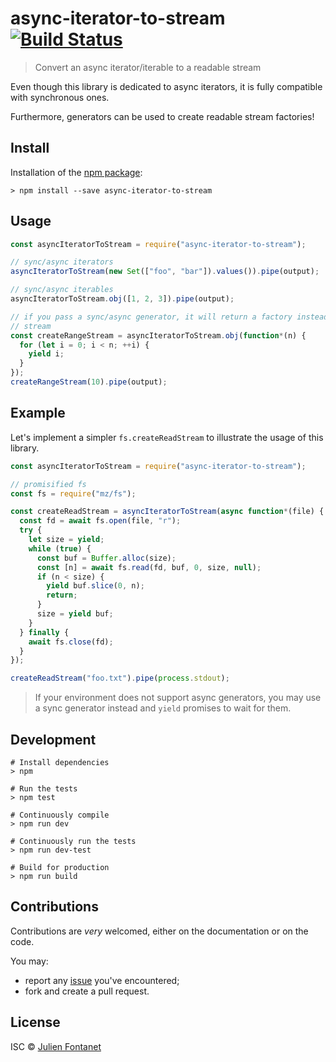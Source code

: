 # async-iterator-to-stream [![Build Status](https://travis-ci.org/JsCommunity/async-iterator-to-stream.png?branch=master)](https://travis-ci.org/JsCommunity/async-iterator-to-stream)

> Convert an async iterator/iterable to a readable stream

Even though this library is dedicated to async iterators, it is fully
compatible with synchronous ones.

Furthermore, generators can be used to create readable stream factories!

## Install

Installation of the [npm package](https://npmjs.org/package/async-iterator-to-stream):

```
> npm install --save async-iterator-to-stream
```

## Usage

```js
const asyncIteratorToStream = require("async-iterator-to-stream");

// sync/async iterators
asyncIteratorToStream(new Set(["foo", "bar"]).values()).pipe(output);

// sync/async iterables
asyncIteratorToStream.obj([1, 2, 3]).pipe(output);

// if you pass a sync/async generator, it will return a factory instead of a
// stream
const createRangeStream = asyncIteratorToStream.obj(function*(n) {
  for (let i = 0; i < n; ++i) {
    yield i;
  }
});
createRangeStream(10).pipe(output);
```

## Example

Let's implement a simpler `fs.createReadStream` to illustrate the usage of this
library.

```js
const asyncIteratorToStream = require("async-iterator-to-stream");

// promisified fs
const fs = require("mz/fs");

const createReadStream = asyncIteratorToStream(async function*(file) {
  const fd = await fs.open(file, "r");
  try {
    let size = yield;
    while (true) {
      const buf = Buffer.alloc(size);
      const [n] = await fs.read(fd, buf, 0, size, null);
      if (n < size) {
        yield buf.slice(0, n);
        return;
      }
      size = yield buf;
    }
  } finally {
    await fs.close(fd);
  }
});

createReadStream("foo.txt").pipe(process.stdout);
```

> If your environment does not support async generators, you may use a sync
> generator instead and `yield` promises to wait for them.

## Development

```
# Install dependencies
> npm

# Run the tests
> npm test

# Continuously compile
> npm run dev

# Continuously run the tests
> npm run dev-test

# Build for production
> npm run build
```

## Contributions

Contributions are _very_ welcomed, either on the documentation or on
the code.

You may:

- report any [issue](https://github.com/JsCommunity/async-iterator-to-stream/issues)
  you've encountered;
- fork and create a pull request.

## License

ISC © [Julien Fontanet](https://github.com/julien-f)
